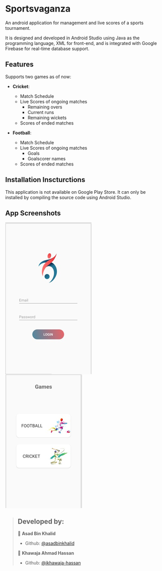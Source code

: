 # Sportsvaganza
An android application for management and live scores of a sports tournament.

It is designed and developed in Android Studio using Java as the programming language, XML for front-end, and is integrated with Google Firebase for real-time database support.

## Features
Supports two games as of now:
- **Cricket**:
  - Match Schedule
  - Live Scores of ongoing matches
    - Remaining overs
    - Current runs
    - Remaining wickets
  - Scores of ended matches

- **Football**:
  - Match Schedule
  - Live Scores of ongoing matches
    - Goals
    - Goalscorer names
  - Scores of ended matches

## Installation Inscturctions
This application is not available on Google Play Store. It can only be installed by compiling the source code using Android Studio.

## App Screenshots
<p>
  <img align="left" alt="a" src="https://github.com/asadbinkhalid/Sportsvaganza/blob/master/Login.jpeg">
  <img align="center" alt="a" src="https://github.com/asadbinkhalid/Sportsvaganza/blob/master/Home.jpeg">
</p>

> ## Developed by:
> 👤 **Asad Bin Khalid**
> * Github: [@asadbinkhalid](https://github.com/asadbinkhalid)
> 
> 👤 **Khawaja Ahmad Hassan**
> * Github: [@ikhawaja-hassan](https://github.com/ikhawaja-hassan)
